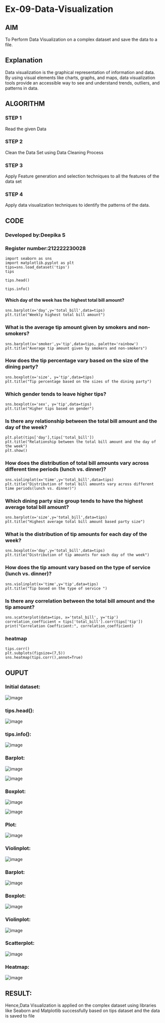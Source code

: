 # Ex-09-Data-Visualization

## AIM
To Perform Data Visualization on a complex dataset and save the data to a file. 

## Explanation
Data visualization is the graphical representation of information and data. By using visual elements like charts, graphs, and maps, data visualization tools provide an accessible way to see and understand trends, outliers, and patterns in data.

## ALGORITHM
### STEP 1
Read the given Data
### STEP 2
Clean the Data Set using Data Cleaning Process
### STEP 3
Apply Feature generation and selection techniques to all the features of the data set
### STEP 4
Apply data visualization techniques to identify the patterns of the data.

## CODE

### Developed by:Deepika S
### Register number:212222230028
```
import seaborn as sns
import matplotlib.pyplot as plt
tips=sns.load_dataset('tips')
tips

tips.head()

tips.info()
```
#### Which day of the week has the highest total bill amount?
```
sns.barplot(x='day',y='total_bill',data=tips)
plt.title("Weekly highest total bill amount")
```
### What is the average tip amount given by smokers and non-smokers?
```
sns.barplot(x='smoker',y='tip',data=tips, palette='rainbow')
plt.title("Average tip amount given by smokers and non-smokers")
```
### How does the tip percentage vary based on the size of the dining party?
```
sns.boxplot(x='size', y='tip',data=tips)
plt.title("Tip percentage based on the sizes of the dining party")
```
### Which gender tends to leave higher tips?
```
sns.boxplot(x='sex', y='tip',data=tips)
plt.title("Higher tips based on gender")
```
### Is there any relationship between the total bill amount and the day of the week?
```
plt.plot(tips['day'],tips['total_bill'])
plt.title("Relationship between the total bill amount and the day of the week")
plt.show()
```
### How does the distribution of total bill amounts vary across different time periods (lunch vs. dinner)?
```
sns.violinplot(x='time',y='total_bill',data=tips)
plt.title("Distribution of total bill amounts vary across different time periods(lunch vs. dinner)")
```
### Which dining party size group tends to have the highest average total bill amount?
```
sns.barplot(x='size',y='total_bill',data=tips)
plt.title("Highest average total bill amount based party size")
```
### What is the distribution of tip amounts for each day of the week?
```
sns.boxplot(x='day',y='total_bill',data=tips)
plt.title("Distribution of tip amounts for each day of the week")
```
### How does the tip amount vary based on the type of service (lunch vs. dinner)?
```
sns.violinplot(x='time',y='tip',data=tips)
plt.title("Tip based on the type of service ")
```
### Is there any correlation between the total bill amount and the tip amount?
```
sns.scatterplot(data=tips, x='total_bill', y='tip')
correlation_coefficient = tips['total_bill'].corr(tips['tip'])
print("Correlation Coefficient:", correlation_coefficient)
```
### heatmap
```
tips.corr()
plt.subplots(figsize=(7,5))
sns.heatmap(tips.corr(),annot=True)
```
## OUPUT
### Initial dataset:
![image](https://github.com/abinayasangeetha/ODD2023-Datascience-Ex-09/assets/119393675/66aa6ce0-ac5a-4e0d-b9e9-679fc472bf9e)


### tips.head():
![image](https://github.com/abinayasangeetha/ODD2023-Datascience-Ex-09/assets/119393675/d81d6d7f-9155-4ca7-9851-f5c2cc9005da)


### tips.info():
![image](https://github.com/abinayasangeetha/ODD2023-Datascience-Ex-09/assets/119393675/8688c2e6-287a-4e9d-ad27-07b4c123cbc2)

### Barplot:
![image](https://github.com/abinayasangeetha/ODD2023-Datascience-Ex-09/assets/119393675/0db7fb54-27ef-48c2-a1d7-da949ae11691)

![image](https://github.com/abinayasangeetha/ODD2023-Datascience-Ex-09/assets/119393675/54bd1077-c2f2-40b4-8646-ce9a1cf6d425)


### Boxplot:
![image](https://github.com/abinayasangeetha/ODD2023-Datascience-Ex-09/assets/119393675/2e14ddc7-7d51-4af4-bbd7-093cb71ae858)

![image](https://github.com/abinayasangeetha/ODD2023-Datascience-Ex-09/assets/119393675/1829429d-cdc7-4601-9270-18286b68b224)


### Plot:
![image](https://github.com/abinayasangeetha/ODD2023-Datascience-Ex-09/assets/119393675/9836e0e9-3368-40b6-9874-7108f3007e88)


### Violinplot:
![image](https://github.com/abinayasangeetha/ODD2023-Datascience-Ex-09/assets/119393675/67b4c41a-109c-4d2d-a272-bc4cdff99690)

### Barplot:
![image](https://github.com/abinayasangeetha/ODD2023-Datascience-Ex-09/assets/119393675/c358567c-1db6-4286-a6c8-fdbeb264c5eb)

### Boxplot:
![image](https://github.com/abinayasangeetha/ODD2023-Datascience-Ex-09/assets/119393675/0aabf0ff-3e44-4d5f-90b6-4e0dd799612a)

### Violinplot:
![image](https://github.com/abinayasangeetha/ODD2023-Datascience-Ex-09/assets/119393675/ac2bee7e-5d99-47f8-8cf1-f8c0dc6ccf78)

### Scatterplot:
![image](https://github.com/abinayasangeetha/ODD2023-Datascience-Ex-09/assets/119393675/38599dfa-b1ce-4c08-87cd-f1c6fb7f0aa9)


### Heatmap:
![image](https://github.com/abinayasangeetha/ODD2023-Datascience-Ex-09/assets/119393675/14f34705-4a03-4bec-9425-ad4094228e06)

## RESULT:
Hence,Data Visualization is applied on the complex dataset using libraries like Seaborn and Matplotlib successfully based on tips dataset and the data is saved to file
